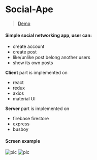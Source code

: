 # Social-Ape

> [Demo](https://social-ape-f0156.web.app/)

#### Simple social networking app, user can:
- create account
- create post
- like/unlike post belong another users
- show its own posts

 
**Client** part is implemented on   
- react
- redux
- axios
- material UI

**Server** part is implemented on
- firebase firestore
- express
- busboy

#### Screen example

![pic](http://i.piccy.info/i9/e04329328c40c6a73883e12c6777241d/1584084727/202054/1363635/4.jpg)
![pic](http://i.piccy.info/i9/1bfb88cd1dc3798c7d56e98c7811e8af/1584084772/166660/1363635/5.jpg)
